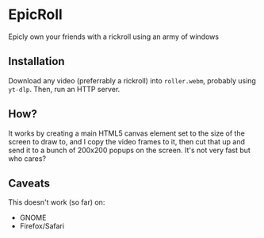 # EpicRoll
Epicly own your friends with a rickroll using an army of windows
## Installation
Download any video (preferrably a rickroll) into `roller.webm`, probably using `yt-dlp`. Then, run an HTTP server.
## How?
It works by creating a main HTML5 canvas element set to the size of the screen to draw to, and I copy the video frames to it, then cut that up and send it to a bunch of 200x200 popups on the screen. It's not very fast but who cares?
## Caveats
This doesn't work (so far) on:
 - GNOME
 - Firefox/Safari